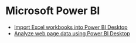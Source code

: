 # Microsoft Power BI

* [Import Excel workbooks into Power BI Desktop](https://docs.microsoft.com/en-us/power-bi/desktop-import-excel-workbooks)
* [Analyze web page data using Power BI Desktop](https://docs.microsoft.com/en-us/power-bi/desktop-tutorial-importing-and-analyzing-data-from-a-web-page)

